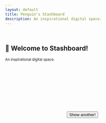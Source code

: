 ```yaml
---
layout: default
title: Penguin's Stashboard
description: An inspirational digital space.
---
```

<br>
<p align="center">
<h2>👋 Welcome to Stashboard!</h2>
<small>An inspirational digital space.</small>
<br><br><br>
<script src="https://ajax.googleapis.com/ajax/libs/jquery/3.5.1/jquery.min.js"></script>
<script src="assets/javascript/random_quote.js"></script>
<center>
<div class="card">
<h1 id = "id_emoji"/><h2 id = "id_title"/>
<h4 id = "id_text"/>
<br>
<h5 id = "id_topic"/>
</div>
<h2><br></h2>
<button type = "button" id = "button" onClick="window.location.reload();">Show another!</button>
</center>
</p>
